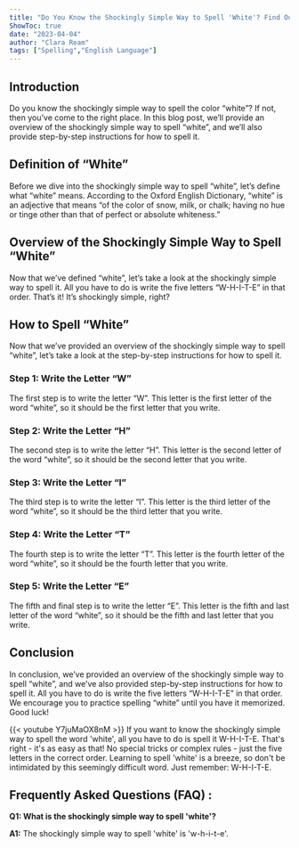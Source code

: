 ```yaml
---
title: "Do You Know the Shockingly Simple Way to Spell 'White'? Find Out Now!"
ShowToc: true 
date: "2023-04-04"
author: "Clara Ream" 
tags: ["Spelling","English Language"]
---
```

## Introduction
Do you know the shockingly simple way to spell the color “white”? If not, then you’ve come to the right place. In this blog post, we’ll provide an overview of the shockingly simple way to spell “white”, and we’ll also provide step-by-step instructions for how to spell it.

## Definition of “White”
Before we dive into the shockingly simple way to spell “white”, let’s define what “white” means. According to the Oxford English Dictionary, “white” is an adjective that means “of the color of snow, milk, or chalk; having no hue or tinge other than that of perfect or absolute whiteness.”

## Overview of the Shockingly Simple Way to Spell “White”
Now that we’ve defined “white”, let’s take a look at the shockingly simple way to spell it. All you have to do is write the five letters “W-H-I-T-E” in that order. That’s it! It’s shockingly simple, right?

## How to Spell “White”
Now that we’ve provided an overview of the shockingly simple way to spell “white”, let’s take a look at the step-by-step instructions for how to spell it.

### Step 1: Write the Letter “W”
The first step is to write the letter “W”. This letter is the first letter of the word “white”, so it should be the first letter that you write.

### Step 2: Write the Letter “H”
The second step is to write the letter “H”. This letter is the second letter of the word “white”, so it should be the second letter that you write.

### Step 3: Write the Letter “I”
The third step is to write the letter “I”. This letter is the third letter of the word “white”, so it should be the third letter that you write.

### Step 4: Write the Letter “T”
The fourth step is to write the letter “T”. This letter is the fourth letter of the word “white”, so it should be the fourth letter that you write.

### Step 5: Write the Letter “E”
The fifth and final step is to write the letter “E”. This letter is the fifth and last letter of the word “white”, so it should be the fifth and last letter that you write.

## Conclusion
In conclusion, we’ve provided an overview of the shockingly simple way to spell “white”, and we’ve also provided step-by-step instructions for how to spell it. All you have to do is write the five letters “W-H-I-T-E” in that order. We encourage you to practice spelling “white” until you have it memorized. Good luck!

{{< youtube Y7juMaOX8nM >}} 
If you want to know the shockingly simple way to spell the word 'white', all you have to do is spell it W-H-I-T-E. That's right - it's as easy as that! No special tricks or complex rules - just the five letters in the correct order. Learning to spell 'white' is a breeze, so don't be intimidated by this seemingly difficult word. Just remember: W-H-I-T-E.

## Frequently Asked Questions (FAQ) :
**Q1: What is the shockingly simple way to spell 'white'?**

**A1:** The shockingly simple way to spell 'white' is 'w-h-i-t-e'.





